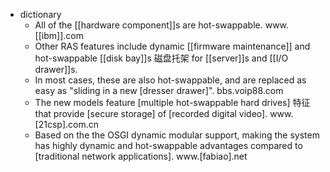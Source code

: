 - dictionary 
    - All of the [[hardware component]]s are hot-swappable. www.[[ibm]].com
    - Other RAS features include dynamic [[firmware maintenance]] and hot-swappable [[disk bay]]s 磁盘托架 for [[server]]s and [[I/O drawer]]s. 
    - In most cases, these are also hot-swappable, and are replaced as easy as "sliding in a new [dresser drawer]". bbs.voip88.com
    - The new models feature [multiple hot-swappable hard drives] 特征 that provide [secure storage] of [recorded digital video]. www.[21csp].com.cn
    - Based on the the OSGI dynamic modular support, making the system has highly dynamic and hot-swappable advantages compared to [traditional network applications]. www.[fabiao].net
